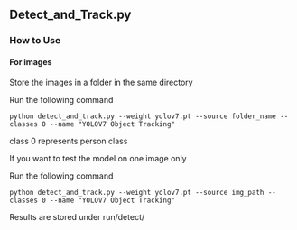 ## Detect_and_Track.py

### How to Use
#### For images
<p>Store the images in a folder in the same directory </p>

Run the following command
```    
python detect_and_track.py --weight yolov7.pt --source folder_name --classes 0 --name "YOLOV7 Object Tracking"
```
<p>class 0 represents person class
<p>If you want to test the model on one image only</p>

Run the following command
```    
python detect_and_track.py --weight yolov7.pt --source img_path --classes 0 --name "YOLOV7 Object Tracking"
```

Results are stored under run/detect/
